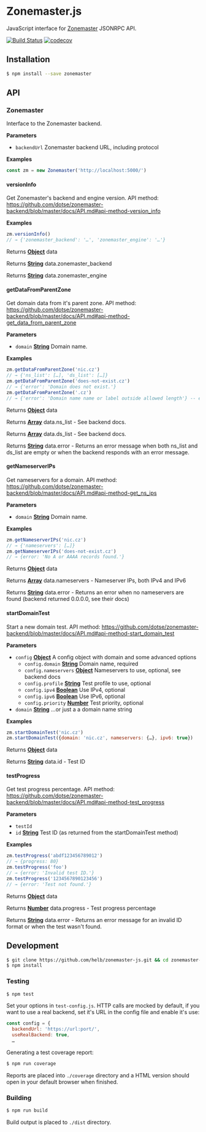 # Zonemaster.js

JavaScript interface for [Zonemaster](https://github.com/dotse/zonemaster-backend/) JSONRPC API.

[![Build Status](https://travis-ci.org/helb/zonemaster-js.svg?branch=master)](https://travis-ci.org/helb/zonemaster-js)
[![codecov](https://codecov.io/gh/helb/zonemaster-js/branch/master/graph/badge.svg)](https://codecov.io/gh/helb/zonemaster-js)

## Installation

```sh
$ npm install --save zonemaster
```

## API

<!-- Generated by documentation.js. Update this documentation by updating the source code. -->

### Zonemaster

Interface to the Zonemaster backend.

**Parameters**

-   `backendUrl`  Zonemaster backend URL, including protocol

**Examples**

```javascript
const zm = new Zonemaster('http://localhost:5000/')
```

#### versionInfo

Get Zonemaster's backend and engine version.
API method: <https://github.com/dotse/zonemaster-backend/blob/master/docs/API.md#api-method-version_info>

**Examples**

```javascript
zm.versionInfo()
// → {'zonemaster_backend': '…', 'zonemaster_engine': '…'}
```

Returns **[Object](https://developer.mozilla.org/en-US/docs/Web/JavaScript/Reference/Global_Objects/Object)** data

Returns **[String](https://developer.mozilla.org/en-US/docs/Web/JavaScript/Reference/Global_Objects/String)** data.zonemaster_backend

Returns **[String](https://developer.mozilla.org/en-US/docs/Web/JavaScript/Reference/Global_Objects/String)** data.zonemaster_engine

#### getDataFromParentZone

Get domain data from it's parent zone.
API method: <https://github.com/dotse/zonemaster-backend/blob/master/docs/API.md#api-method-get_data_from_parent_zone>

**Parameters**

-   `domain` **[String](https://developer.mozilla.org/en-US/docs/Web/JavaScript/Reference/Global_Objects/String)** Domain name.

**Examples**

```javascript
zm.getDataFromParentZone('nic.cz')
// → {'ns_list': […], 'ds_list': […]}
zm.getDataFromParentZone('does-not-exist.cz')
// → {'error': 'Domain does not exist.'}
zm.getDataFromParentZone('.cz')
// → {'error': 'Domain name name or label outside allowed length'} -- error message from backend
```

Returns **[Object](https://developer.mozilla.org/en-US/docs/Web/JavaScript/Reference/Global_Objects/Object)** data

Returns **[Array](https://developer.mozilla.org/en-US/docs/Web/JavaScript/Reference/Global_Objects/Array)** data.ns_list - See backend docs.

Returns **[Array](https://developer.mozilla.org/en-US/docs/Web/JavaScript/Reference/Global_Objects/Array)** data.ds_list - See backend docs.

Returns **[String](https://developer.mozilla.org/en-US/docs/Web/JavaScript/Reference/Global_Objects/String)** data.error   - Returns an error message when both ns_list and ds_list are empty or when the backend responds with an error message.

#### getNameserverIPs

Get nameservers for a domain.
API method: <https://github.com/dotse/zonemaster-backend/blob/master/docs/API.md#api-method-get_ns_ips>

**Parameters**

-   `domain` **[String](https://developer.mozilla.org/en-US/docs/Web/JavaScript/Reference/Global_Objects/String)** Domain name.

**Examples**

```javascript
zm.getNameserverIPs('nic.cz')
// → {'nameservers': […]}
zm.getNameserverIPs('does-not-exist.cz')
// → {error: 'No A or AAAA records found.'}
```

Returns **[Object](https://developer.mozilla.org/en-US/docs/Web/JavaScript/Reference/Global_Objects/Object)** data

Returns **[Array](https://developer.mozilla.org/en-US/docs/Web/JavaScript/Reference/Global_Objects/Array)** data.nameservers - Nameserver IPs, both IPv4 and IPv6

Returns **[String](https://developer.mozilla.org/en-US/docs/Web/JavaScript/Reference/Global_Objects/String)** data.error       - Returns an error when no nameservers are found (backend returned 0.0.0.0, see their docs)

#### startDomainTest

Start a new domain test.
API method: <https://github.com/dotse/zonemaster-backend/blob/master/docs/API.md#api-method-start_domain_test>

**Parameters**

-   `config` **[Object](https://developer.mozilla.org/en-US/docs/Web/JavaScript/Reference/Global_Objects/Object)** A config object with domain and some advanced options
    -   `config.domain` **[String](https://developer.mozilla.org/en-US/docs/Web/JavaScript/Reference/Global_Objects/String)** Domain name, required
    -   `config.nameservers` **[Object](https://developer.mozilla.org/en-US/docs/Web/JavaScript/Reference/Global_Objects/Object)** Nameservers to use, optional, see backend docs
    -   `config.profile` **[String](https://developer.mozilla.org/en-US/docs/Web/JavaScript/Reference/Global_Objects/String)** Test profile to use, optional
    -   `config.ipv4` **[Boolean](https://developer.mozilla.org/en-US/docs/Web/JavaScript/Reference/Global_Objects/Boolean)** Use IPv4, optional
    -   `config.ipv6` **[Boolean](https://developer.mozilla.org/en-US/docs/Web/JavaScript/Reference/Global_Objects/Boolean)** Use IPv6, optional
    -   `config.priority` **[Number](https://developer.mozilla.org/en-US/docs/Web/JavaScript/Reference/Global_Objects/Number)** Test priority, optional
-   `domain` **[String](https://developer.mozilla.org/en-US/docs/Web/JavaScript/Reference/Global_Objects/String)** …or just a a domain name string

**Examples**

```javascript
zm.startDomainTest('nic.cz')
zm.startDomainTest({domain: 'nic.cz', nameservers: {…}, ipv6: true})
```

Returns **[Object](https://developer.mozilla.org/en-US/docs/Web/JavaScript/Reference/Global_Objects/Object)** data

Returns **[String](https://developer.mozilla.org/en-US/docs/Web/JavaScript/Reference/Global_Objects/String)** data.id - Test ID

#### testProgress

Get test progress percentage.
API method: <https://github.com/dotse/zonemaster-backend/blob/master/docs/API.md#api-method-test_progress>

**Parameters**

-   `testId`  
-   `id` **[String](https://developer.mozilla.org/en-US/docs/Web/JavaScript/Reference/Global_Objects/String)** Test ID (as returned from the startDomainTest method)

**Examples**

```javascript
zm.testProgress('abdf123456789012')
// → {progress: 80}
zm.testProgress('foo')
// → {error: 'Invalid test ID.'}
zm.testProgress('1234567890123456')
// → {error: 'Test not found.'}
```

Returns **[Object](https://developer.mozilla.org/en-US/docs/Web/JavaScript/Reference/Global_Objects/Object)** data

Returns **[Number](https://developer.mozilla.org/en-US/docs/Web/JavaScript/Reference/Global_Objects/Number)** data.progress - Test progress percentage

Returns **[String](https://developer.mozilla.org/en-US/docs/Web/JavaScript/Reference/Global_Objects/String)** data.error    - Returns an error message for an invalid ID format or when the test wasn't found.

## Development

```sh
$ git clone https://github.com/helb/zonemaster-js.git && cd zonemaster-js.git
$ npm install
```

### Testing

```sh
$ npm test
```

Set your options in `test-config.js`. HTTP calls are mocked by default, if you want to use a real backend, set it's URL in the config file and enable it's use:

```javascript
const config = {
  backendUrl: 'https://url:port/',
  useRealBackend: true,
  …
```

Generating a test coverage report:

```sh
$ npm run coverage
```

Reports are placed into `./coverage` directory and a HTML version should open in your default browser when finished.

### Building

```sh
$ npm run build
```

Build output is placed to `./dist` directory.
